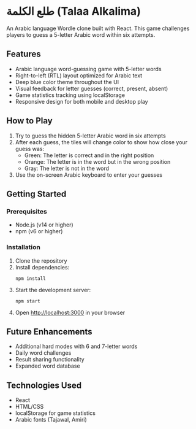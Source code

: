 # طلع الكلمة (Talaa Alkalima)

An Arabic language Wordle clone built with React. This game challenges players to guess a 5-letter Arabic word within six attempts.

## Features

- Arabic language word-guessing game with 5-letter words
- Right-to-left (RTL) layout optimized for Arabic text
- Deep blue color theme throughout the UI
- Visual feedback for letter guesses (correct, present, absent)
- Game statistics tracking using localStorage
- Responsive design for both mobile and desktop play

## How to Play

1. Try to guess the hidden 5-letter Arabic word in six attempts
2. After each guess, the tiles will change color to show how close your guess was:
   - Green: The letter is correct and in the right position
   - Orange: The letter is in the word but in the wrong position
   - Gray: The letter is not in the word
3. Use the on-screen Arabic keyboard to enter your guesses

## Getting Started

### Prerequisites

- Node.js (v14 or higher)
- npm (v6 or higher)

### Installation

1. Clone the repository
2. Install dependencies:
   ```
   npm install
   ```
3. Start the development server:
   ```
   npm start
   ```
4. Open [http://localhost:3000](http://localhost:3000) in your browser

## Future Enhancements

- Additional hard modes with 6 and 7-letter words
- Daily word challenges
- Result sharing functionality
- Expanded word database

## Technologies Used

- React
- HTML/CSS
- localStorage for game statistics
- Arabic fonts (Tajawal, Amiri)